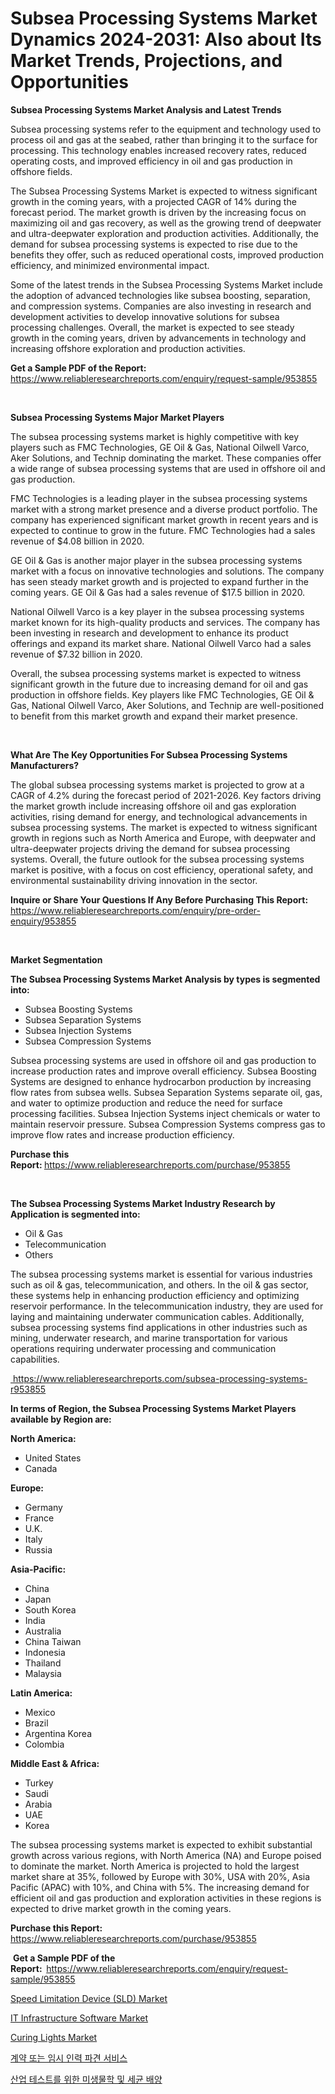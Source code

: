 <p><h1>Subsea Processing Systems Market Dynamics 2024-2031: Also about Its Market Trends, Projections, and Opportunities</h1></p><p><strong>Subsea Processing Systems Market Analysis and Latest Trends</strong></p>
<p><p>Subsea processing systems refer to the equipment and technology used to process oil and gas at the seabed, rather than bringing it to the surface for processing. This technology enables increased recovery rates, reduced operating costs, and improved efficiency in oil and gas production in offshore fields.</p><p>The Subsea Processing Systems Market is expected to witness significant growth in the coming years, with a projected CAGR of 14% during the forecast period. The market growth is driven by the increasing focus on maximizing oil and gas recovery, as well as the growing trend of deepwater and ultra-deepwater exploration and production activities. Additionally, the demand for subsea processing systems is expected to rise due to the benefits they offer, such as reduced operational costs, improved production efficiency, and minimized environmental impact.</p><p>Some of the latest trends in the Subsea Processing Systems Market include the adoption of advanced technologies like subsea boosting, separation, and compression systems. Companies are also investing in research and development activities to develop innovative solutions for subsea processing challenges. Overall, the market is expected to see steady growth in the coming years, driven by advancements in technology and increasing offshore exploration and production activities.</p></p>
<p><strong>Get a Sample PDF of the Report:&nbsp;</strong> <a href="https://www.reliableresearchreports.com/enquiry/request-sample/953855">https://www.reliableresearchreports.com/enquiry/request-sample/953855</a></p>
<p>&nbsp;</p>
<p><strong>Subsea Processing Systems Major Market Players</strong></p>
<p><p>The subsea processing systems market is highly competitive with key players such as FMC Technologies, GE Oil & Gas, National Oilwell Varco, Aker Solutions, and Technip dominating the market. These companies offer a wide range of subsea processing systems that are used in offshore oil and gas production.</p><p>FMC Technologies is a leading player in the subsea processing systems market with a strong market presence and a diverse product portfolio. The company has experienced significant market growth in recent years and is expected to continue to grow in the future. FMC Technologies had a sales revenue of $4.08 billion in 2020.</p><p>GE Oil & Gas is another major player in the subsea processing systems market with a focus on innovative technologies and solutions. The company has seen steady market growth and is projected to expand further in the coming years. GE Oil & Gas had a sales revenue of $17.5 billion in 2020.</p><p>National Oilwell Varco is a key player in the subsea processing systems market known for its high-quality products and services. The company has been investing in research and development to enhance its product offerings and expand its market share. National Oilwell Varco had a sales revenue of $7.32 billion in 2020.</p><p>Overall, the subsea processing systems market is expected to witness significant growth in the future due to increasing demand for oil and gas production in offshore fields. Key players like FMC Technologies, GE Oil & Gas, National Oilwell Varco, Aker Solutions, and Technip are well-positioned to benefit from this market growth and expand their market presence.</p></p>
<p>&nbsp;</p>
<p><strong>What Are The Key Opportunities For Subsea Processing Systems Manufacturers?</strong></p>
<p><p>The global subsea processing systems market is projected to grow at a CAGR of 4.2% during the forecast period of 2021-2026. Key factors driving the market growth include increasing offshore oil and gas exploration activities, rising demand for energy, and technological advancements in subsea processing systems. The market is expected to witness significant growth in regions such as North America and Europe, with deepwater and ultra-deepwater projects driving the demand for subsea processing systems. Overall, the future outlook for the subsea processing systems market is positive, with a focus on cost efficiency, operational safety, and environmental sustainability driving innovation in the sector.</p></p>
<p><strong>Inquire or Share Your Questions If Any Before Purchasing This Report:</strong> <a href="https://www.reliableresearchreports.com/enquiry/pre-order-enquiry/953855">https://www.reliableresearchreports.com/enquiry/pre-order-enquiry/953855</a></p>
<p>&nbsp;</p>
<p><strong>Market Segmentation</strong></p>
<p><strong>The Subsea Processing Systems Market Analysis by types is segmented into:</strong></p>
<p><ul><li>Subsea Boosting Systems</li><li>Subsea Separation Systems</li><li>Subsea Injection Systems</li><li>Subsea Compression Systems</li></ul></p>
<p><p>Subsea processing systems are used in offshore oil and gas production to increase production rates and improve overall efficiency. Subsea Boosting Systems are designed to enhance hydrocarbon production by increasing flow rates from subsea wells. Subsea Separation Systems separate oil, gas, and water to optimize production and reduce the need for surface processing facilities. Subsea Injection Systems inject chemicals or water to maintain reservoir pressure. Subsea Compression Systems compress gas to improve flow rates and increase production efficiency.</p></p>
<p><strong>Purchase this Report:&nbsp;</strong><a href="https://www.reliableresearchreports.com/purchase/953855">https://www.reliableresearchreports.com/purchase/953855</a></p>
<p>&nbsp;</p>
<p><strong>The Subsea Processing Systems Market Industry Research by Application is segmented into:</strong></p>
<p><ul><li>Oil & Gas</li><li>Telecommunication</li><li>Others</li></ul></p>
<p><p>The subsea processing systems market is essential for various industries such as oil & gas, telecommunication, and others. In the oil & gas sector, these systems help in enhancing production efficiency and optimizing reservoir performance. In the telecommunication industry, they are used for laying and maintaining underwater communication cables. Additionally, subsea processing systems find applications in other industries such as mining, underwater research, and marine transportation for various operations requiring underwater processing and communication capabilities.</p></p>
<p><a href="https://www.reliableresearchreports.com/subsea-processing-systems-r953855">&nbsp;https://www.reliableresearchreports.com/subsea-processing-systems-r953855</a></p>
<p><strong>In terms of Region, the Subsea Processing Systems Market Players available by Region are:</strong></p>
<p>
    <p> <strong> North America: </strong>
        <ul>
            <li>United States</li>
            <li>Canada</li>
        </ul>
        </p> 
    <p> <strong> Europe: </strong>
        <ul>
            <li>Germany</li>
            <li>France</li>
            <li>U.K.</li>
            <li>Italy</li>
            <li>Russia</li>
        </ul>
        </p> 
    <p> <strong> Asia-Pacific: </strong>
        <ul>
            <li>China</li>
            <li>Japan</li>
            <li>South Korea</li>
            <li>India</li>
            <li>Australia</li>
            <li>China Taiwan</li>
            <li>Indonesia</li>
            <li>Thailand</li>
            <li>Malaysia</li>
        </ul>
        </p> 
    <p> <strong> Latin America: </strong>
        <ul>
            <li>Mexico</li>
            <li>Brazil</li>
            <li>Argentina Korea</li>
            <li>Colombia</li>
        </ul>
        </p> 
    <p> <strong> Middle East & Africa: </strong>
        <ul>
            <li>Turkey</li>
            <li>Saudi</li>
            <li>Arabia</li>
            <li>UAE</li>
            <li>Korea</li>
        </ul>
    </p>
    </p>
<p><p>The subsea processing systems market is expected to exhibit substantial growth across various regions, with North America (NA) and Europe poised to dominate the market. North America is projected to hold the largest market share at 35%, followed by Europe with 30%, USA with 20%, Asia Pacific (APAC) with 10%, and China with 5%. The increasing demand for efficient oil and gas production and exploration activities in these regions is expected to drive market growth in the coming years.</p></p>
<p><strong>Purchase this Report: </strong><a href="https://www.reliableresearchreports.com/purchase/953855">https://www.reliableresearchreports.com/purchase/953855</a></p>
<p>&nbsp;<strong>Get a Sample PDF of the Report:&nbsp;&nbsp;</strong><a href="https://www.reliableresearchreports.com/enquiry/request-sample/953855">https://www.reliableresearchreports.com/enquiry/request-sample/953855</a></p>
<p><strong></strong></p>
<p><p><a href="https://www.linkedin.com/pulse/speed-limitation-device-sld-market-forecast-global-trends-analysis-ahiyf?trackingId=uEpl%2F0iUTnmOQCUM9zGjuA%3D%3D">Speed Limitation Device (SLD) Market</a></p><p><a href="https://github.com/LiamKanenood/Market-Research-Report-List-1/blob/main/it-infrastructure-software-market.md">IT Infrastructure Software Market</a></p><p><a href="https://medium.com/@lizarempel/global-curing-lights-market-analysis-trends-forecasts-and-growth-opportunities-2024-2031-in-ca08b9e679c5">Curing Lights Market</a></p><p><a href="https://github.com/konokaryan/Market-Research-Report-List-2/blob/main/480771181664.md">계약 또는 임시 인력 파견 서비스</a></p><p><a href="https://github.com/mithunmistry2258/Market-Research-Report-List-2/blob/main/273358981663.md">산업 테스트를 위한 미생물학 및 세균 배양</a></p></p>